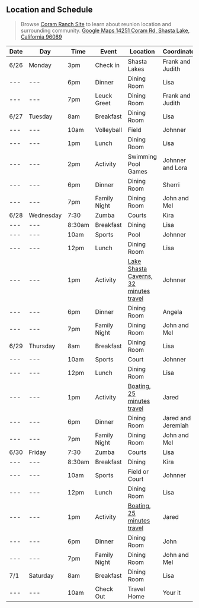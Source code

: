 ## Location and Schedule
> Browse [Coram Ranch Site](https://www.coramranch.com/) to learn about reunion location and surrounding community. [Google Maps 14251 Coram Rd, Shasta Lake, California 96089](https://www.google.com/maps/place/14251+Coram+Rd,+Shasta+Lake,+CA+96019/@40.707988,-122.44701,16z/data=!4m5!3m4!1s0x54d28be161c895ef:0xca3b8805b9b6a5ec!8m2!3d40.7079882!4d-122.4470104?hl=en)


| Date | Day | Time | Event | Location | Coordinator |
| --- | --- | --- | --- | --- | --- |
| 6/26 | Monday | 3pm | Check in | Shasta Lakes | Frank and Judith |
| --- | --- | 6pm | Dinner | Dining Room | Lisa |
| --- | --- | 7pm | Leuck Greet | Dining Room | Frank and Judith |
| 6/27 | Tuesday | 8am | Breakfast | Dining Room | Lisa |
| --- | --- | 10am | Volleyball | Field | Johnner |
| --- | --- | 1pm | Lunch | Dining Room | Lisa |
| --- | --- | 2pm | Activity | Swimming Pool Games | Johnner and Lora |
| --- | --- | 6pm | Dinner | Dining Room | Sherri |
| --- | --- | 7pm | Family Night | Dining Room | John and Mel |
| 6/28 | Wednesday | 7:30 | Zumba | Courts | Kira |
| --- | --- | 8:30am | Breakfast | Dining | Lisa |
| --- | --- | 10am | Sports | Pool | Johnner |
| --- | --- | 12pm | Lunch | Dining Room | Lisa |
| --- | --- | 1pm | Activity | [Lake Shasta Caverns, 32 minutes travel](http://lakeshastacaverns.clickforward.com/group-tours) | Johnner |
| --- | --- | 6pm | Dinner | Dining Room | Angela |
| --- | --- | 7pm | Family Night | Dining Room | John and Mel |
| 6/29 | Thursday | 8am | Breakfast | Dining Room | Lisa |
| --- | --- | 10am | Sports | Court | Johnner |
| --- | --- | 12pm | Lunch | Dining Room | Lisa |
| --- | --- | 1pm | Activity | [Boating, 25 minutes travel](https://bridgebayhouseboats.com/houseboats/grand-sierra) | Jared |
| --- | --- | 6pm | Dinner | Dining Room | Jared and Jeremiah |
| --- | --- | 7pm | Family Night | Dining Room | John and Mel |
| 6/30 | Friday | 7:30 | Zumba | Courts | Lisa |
| --- | --- | 8:30am | Breakfast | Dining | Kira |
| --- | --- | 10am | Sports | Field or Court | Johnner |
| --- | --- | 12pm | Lunch | Dining Room | Lisa |
| --- | --- | 1pm | Activity | [Boating, 25 minutes travel](https://bridgebayhouseboats.com/houseboats/grand-sierra) | Jared |
| --- | --- | 6pm | Dinner | Dining Room | John |
| --- | --- | 7pm | Family Night | Dining Room |John and Mel |
| 7/1 | Saturday | 8am | Breakfast | Dining Room | Lisa |
| --- | --- | 10am | Check Out | Travel Home | Your it |
